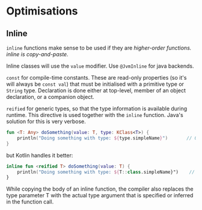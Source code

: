 # Optimisations

## Inline

`inline` functions make sense to be used if they are *higher-order functions. inline is copy-and-paste.* 

Inline classes will use the `value` modifier. Use `@JvmInline` for java backends.

`const` for compile-time constants. These are read-only properties (so it's will always be `const val`) that must be initialised with a primitive type or `String` type. Declaration is done either at top-level, member of an object declaration, or a companion object. 

`reified` for generic types, so that the type information is available during runtime. This directive is used together with the `inline` function. Java's solution for this is very verbose.

```kotlin
fun <T: Any> doSomething(value: T, type: KClass<T>) {
    println("Doing something with type: ${type.simpleName}")       // OK
}
```

but Kotlin handles it better:

```kotlin
inline fun <reified T> doSomething(value: T) {
    println("Doing something with type: ${T::class.simpleName}")    // OK
}
```

While copying the body of an inline function, the compiler also replaces the type parameter T with the actual type argument that is specified or inferred in the function call.
